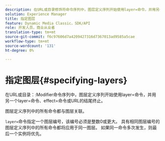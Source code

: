 ```yaml
---
description: 在URL或目录修饰符命令序列中，图层定义序列开始使用layer=命令，并用另一个layer=命令、effect=命令或URL的结尾终止。
solution: Experience Manager
title: 指定图层
feature: Dynamic Media Classic，SDK/API
role: 开发人员，商业从业者
translation-type: tm+mt
source-git-commit: f6c97606d7a4209427316d7367013ad9585a5cae
workflow-type: tm+mt
source-wordcount: '131'
ht-degree: 0%

---
```



# 指定图层{#specifying-layers}

在URL或目录：:Modifier命令序列中，图层定义序列开始使用layer=命令，并用另一个layer=命令、effect=命令或URL的结尾终止。

图层定义序列中的所有命令都与图层关联。

`layer=`命令指定一个图层编号，该编号必须是整数0或更大。 具有相同图层编号的图层定义序列中的所有命令都将应用于同一图层。 如果同一命令多次发生，则最后一个实例将优先。
